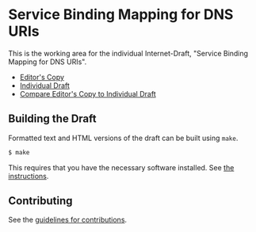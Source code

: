 # Service Binding Mapping for DNS URIs

This is the working area for the individual Internet-Draft, "Service Binding Mapping for DNS URIs".

* [Editor's Copy](https://bemasc.github.io/svcb-dns/#go.draft-schwartz-svcb-dns.html)
* [Individual Draft](https://tools.ietf.org/html/draft-schwartz-svcb-dns)
* [Compare Editor's Copy to Individual Draft](https://bemasc.github.io/svcb-dns/#go.draft-schwartz-svcb-dns.diff)

## Building the Draft

Formatted text and HTML versions of the draft can be built using `make`.

```sh
$ make
```

This requires that you have the necessary software installed.  See
[the instructions](https://github.com/martinthomson/i-d-template/blob/master/doc/SETUP.md).


## Contributing

See the
[guidelines for contributions](https://github.com/bemasc/svcb-dns/blob/main/CONTRIBUTING.md).
